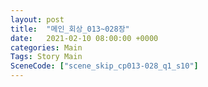 ```yaml
---
layout: post
title:  "메인_회상_013~028장"
date:   2021-02-10 08:00:00 +0000
categories: Main
Tags: Story Main
SceneCode: ["scene_skip_cp013-028_q1_s10"]
---
```

